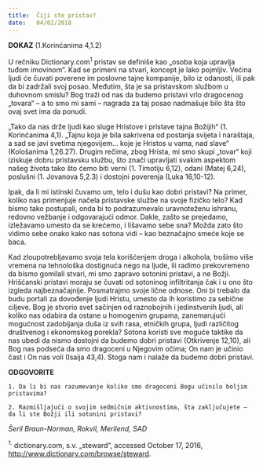 ```yaml
---
title:  Čiji ste pristav?
date:   04/02/2018
---
```


**DOKAZ** (1.Korinćanima 4,1.2)

U rečniku Dictionary.com<sup>1</sup> pristav se definiše kao „osoba koja upravlja tuđom imovinom“. Kad se primeni na stvari, koncept je lako pojmljiv. Većina ljudi će čuvati poverene im poslovne tajne kompanije, bilo iz odanosti, ili pak da bi zadržali svoj posao. Međutim, šta je sa pristavskom službom u duhovnom smislu? Bog traži od nas da budemo pristavi vrlo dragocenog „tovara“ – a to smo mi sami – nagrada za taj posao nadmašuje bilo šta što ovaj svet ima da ponudi.

„Tako da nas drže ljudi kao sluge Hristove i pristave tajna Božijih“ (1. Korinćanima 4,1). „Tajnu koja je bila sakrivena od postanja svijeta i naraštaja, a sad se javi svetima njegovijem... koje je Hristos u vama, nad slave“ (Kološanima 1,26.27). Drugim rečima, zbog Hrista, mi smo skupi „tovar“ koji iziskuje dobru pristavsku službu, što znači upravljati svakim aspektom našeg života tako što ćemo biti verni (1. Timotiju 6,12), odani (Matej 6,24), poslušni (1. Jovanova 5,2.3) i dostojni poverenja (Luka 16,10-12).

Ipak, da li mi istinski čuvamo um, telo i dušu kao dobri pristavi? Na primer, koliko nas primenjuje načela pristavske službe na svoje fizičko telo? Kad bismo tako postupali, onda bi to podrazumevalo uravnoteženu ishranu, redovno vežbanje i odgovarajući odmor. Dakle, zašto se prejedamo, izležavamo umesto da se krećemo, i lišavamo sebe sna? Možda zato što vidimo sebe onako kako nas sotona vidi – kao beznačajno smeće koje se baca.

Kad zloupotrebljavamo svoja tela korišćenjem droga i alkohola, trošimo više vremena na tehnološka dostignuća nego na ljude, ili radimo prekovremeno da bismo gomilali stvari, mi smo zapravo sotonini pristavi, a ne Božji. Hrišćanski pristavi moraju se čuvati od sotoninog infiltritanja čak i u ono što izgleda najbeznačajnije. Posmatrajmo svoje lične odnose. Oni bi trebalo da budu portali za dovođenje ljudi Hristu, umesto da ih koristimo za sebične ciljeve. Bog je stvorio svet sačinjen od raznobojnih i jedinstvenih ljudi, ali koliko nas odabira da ostane u homogenim grupama, zanemarujući mogućnost zadobijanja duša iz svih rasa, etničkih grupa, ljudi različitog društvenog i ekonomskog porekla? Sotona koristi sve moguće taktike da nas ubedi da nismo dostojni da budemo dobri pristavi (Otkrivenje 12,10), ali Bog nas podseća da smo dragoceni u Njegovim očima; On nam je učinio čast i On nas voli (Isaija 43,4). Stoga nam i nalaže da budemo dobri pristavi.

**ODGOVORITE**

`1. Da li bi nas razumevanje koliko smo dragoceni Bogu učinilo boljim pristavima?`

`2. Razmišljajući o svojim sedmičnim aktivnostima, šta zaključujete – da li ste Božji ili sotonini pristavi?`

_Šeril Braun-Norman, Rokvil, Merilend, SAD_

<sup>1.</sup>	dictionary.com, s.v. „steward“, accessed October 17, 2016,  http://www.dictionary.com/browse/steward.
